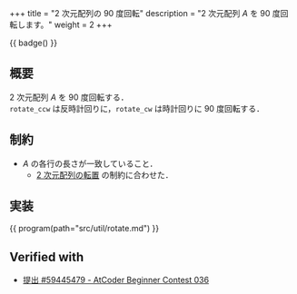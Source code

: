 +++
title = "2 次元配列の 90 度回転"
description = "2 次元配列 $A$ を 90 度回転します。"
weight = 2
+++

{{ badge() }}

## 概要
2 次元配列 $A$ を 90 度回転する．\
`rotate_ccw` は反時計回りに，`rotate_cw` は時計回りに 90 度回転する．

## 制約
- $A$ の各行の長さが一致していること．
    - [2 次元配列の転置](../transpose) の制約に合わせた．

## 実装
{{ program(path="src/util/rotate.md") }}

## Verified with
- [提出 #59445479 - AtCoder Beginner Contest 036](https://atcoder.jp/contests/abc036/submissions/59445479)
